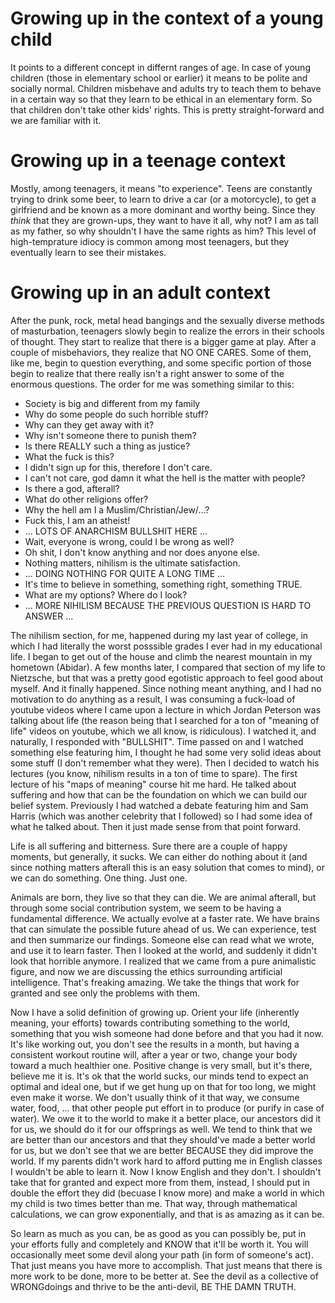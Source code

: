 # Growing up in the context of a young child

It points to a different concept in differnt ranges of age. In case of young children (those in elementary school or earlier) it means to be polite and socially normal. Children misbehave and adults try to teach them to behave in a certain way so that they learn to be ethical in an elementary form. So that children don't take other kids' rights. This is pretty straight-forward and we are familiar with it.

# Growing up in a teenage context

Mostly, among teenagers, it means "to experience". Teens are constantly trying to drink some beer, to learn to drive a car (or a motorcycle), to get a girlfriend and be known as a more dominant and worthy being. Since they _think_ that they are grown-ups, they want to have it all, why not? I am as tall as my father, so why shouldn't I have the same rights as him? This level of high-temprature idiocy is common among most teenagers, but they eventually learn to see their mistakes.

# Growing up in an adult context

After the punk, rock, metal head bangings and the sexually diverse methods of masturbation, teenagers slowly begin to realize the errors in their schools of thought. They start to realize that there is a bigger game at play. After a couple of misbehaviors, they realize that NO ONE CARES. Some of them, like me, begin to question everything, and some specific portion of those begin to realize that there really isn't a right answer to some of the enormous questions. The order for me was something similar to this:

- Society is big and different from my family
- Why do some people do such horrible stuff?
- Why can they get away with it?
- Why isn't someone there to punish them?
- Is there REALLY such a thing as justice?
- What the fuck is this?
- I didn't sign up for this, therefore I don't care.
- I can't not care, god damn it what the hell is the matter with people?
- Is there a god, afterall?
- What do other religions offer?
- Why the hell am I a Muslim/Christian/Jew/...?
- Fuck this, I am an atheist!
- ... LOTS OF ANARCHISM BULLSHIT HERE ...
- Wait, everyone is wrong, could I be wrong as well?
- Oh shit, I don't know anything and nor does anyone else.
- Nothing matters, nihilism is the ultimate satisfaction.
- ... DOING NOTHING FOR QUITE A LONG TIME ...
- It's time to believe in something, something right, something TRUE.
- What are my options? Where do I look?
- ... MORE NIHILISM BECAUSE THE PREVIOUS QUESTION IS HARD TO ANSWER ...

The nihilism section, for me, happened during my last year of college, in which I had literally the worst posssible grades I ever had in my educational life. I began to get out of the house and climb the nearest mountain in my hometown (Abidar). A few months later, I compared that section of my life to Nietzsche, but that was a pretty good egotistic approach to feel good about myself. And it finally happened. Since nothing meant anything, and I had no motivation to do anything as a result, I was consuming a fuck-load of youtube videos where I came upon a lecture in which Jordan Peterson was talking about life (the reason being that I searched for a ton of "meaning of life" videos on youtube, which we all know, is ridiculous). I watched it, and naturally, I responded with "BULLSHIT". Time passed on and I watched something else featuring him, I thought he had some very solid ideas about some stuff (I don't remember what they were). Then I decided to watch his lectures (you know, nihilism results in a ton of time to spare). The first lecture of his "maps of meaning" course hit me hard. He talked about suffering and how that can be the foundation on which we can build our belief system. Previously I had watched a debate featuring him and Sam Harris (which was another celebrity that I followed) so I had some idea of what he talked about. Then it just made sense from that point forward.

Life is all suffering and bitterness. Sure there are a couple of happy moments, but generally, it sucks. We can either do nothing about it (and since nothing matters afterall this is an easy solution that comes to mind), or we can do something. One thing. Just one.

Animals are born, they live so that they can die. We are animal afterall, but through some social contribution system, we seem to be having a fundamental difference. We actually evolve at a faster rate. We have brains that can simulate the possible future ahead of us. We can experience, test and then summarize our findings. Someone else can read what we wrote, and use it to learn faster. Then I looked at the world, and suddenly it didn't look that horrible anymore. I realized that we came from a pure animalistic figure, and now we are discussing the ethics surrounding artificial intelligence. That's freaking amazing. We take the things that work for granted and see only the problems with them.

Now I have a solid definition of growing up. Orient your life (inherently meaning, your efforts) towards contributing something to the world, something that you wish someone had done before and that you had it now. It's like working out, you don't see the results in a month, but having a consistent workout routine will, after a year or two, change your body toward a much healthier one. Positive change is very small, but it's there, believe me it is. It's ok that the world sucks, our minds tend to expect an optimal and ideal one, but if we get hung up on that for too long, we might even make it worse. We don't usually think of it that way, we consume water, food, ... that other people put effort in to produce (or purify in case of water). We owe it to the world to make it a better place, our ancestors did it for us, we should do it for our offsprings as well. We tend to think that we are better than our ancestors and that they should've made a better world for us, but we don't see that we are better BECAUSE they did improve the world. If my parents didn't work hard to afford putting me in English classes I wouldn't be able to learn it. Now I know English and they don't. I shouldn't take that for granted and expect more from them, instead, I should put in double the effort they did (becuase I know more) and make a world in which my child is two times better than me. That way, through mathematical calculations, we can grow exponentially, and that is as amazing as it can be.

So learn as much as you can, be as good as you can possibly be, put in your efforts fully and completely and KNOW that it'll be worth it. You will occasionally meet some devil along your path (in form of someone's act). That just means you have more to accomplish. That just means that there is more work to be done, more to be better at. See the devil as a collective of WRONGdoings and thrive to be the anti-devil, BE THE DAMN TRUTH.

